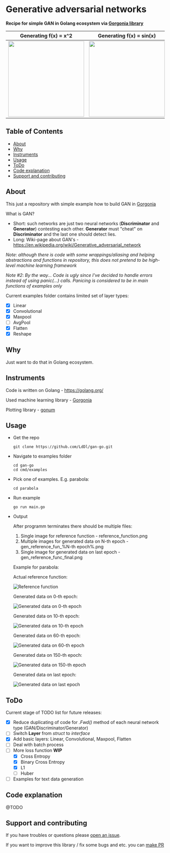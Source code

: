 # Generative adversarial networks
**Recipe for simple GAN in Golang ecosystem via [Gorgonia library](https://gorgonia.org/)**

Generating f(x) = x^2             |  Generating f(x) = sin(x)
:-------------------------:|:-------------------------:
<img src="cmd/examples/parabola/output/out_parabola.gif" width="240">  |  <img src="cmd/examples/sin/output/out_sine.gif" width="240">


## Table of Contents

- [About](#about)
- [Why](#why)
- [Instruments](#instruments)
- [Usage](#usage)
- [ToDo](#todo)
- [Code explanation](#code-explanation)
- [Support and contributing](#support-and-contributing)

## About
This just a repository with simple example how to build GAN in [Gorgonia](https://gorgonia.org/)

What is GAN? 
* Short: such networks are just two neural networks (**Discriminator** and **Generator**) contesting each other. **Generator** must "cheat" on **Discriminator** and the last one should detect lies.
* Long: Wiki-page about GAN's - https://en.wikipedia.org/wiki/Generative_adversarial_network

_Note_: *although there is code with some wrappings/aliasing and helping abstractions and functions in repository, this does not pretend to be high-level machine learning framework*

_Note #2_: *By the way... Code is ugly since I've decided to handle errors instead of using panic(...) calls. Panicing is considered to be in main functions of examples only*

Current examples folder contains limited set of layer types:
- [x] Linear
- [x] Convolutional
- [x] Maxpool
- [ ] AvgPool
- [x] Flatten
- [x] Reshape

## Why
Just want to do that in Golang ecosystem.

## Instruments
Code is written on Golang - https://golang.org/

Used machine learning library - [Gorgonia](https://github.com/gorgonia/gorgonia)

Plotting library - [gonum](https://github.com/gonum/plot#gonum-plot)

## Usage

* Get the repo
    ```shell
    git clone https://github.com/LdDl/gan-go.git
    ```

* Navigate to examples folder
    ```shell
    cd gan-go
    cd cmd/examples
    ```

* Pick one of examples. E.g. parabola:
    ```shell
    cd parabola
    ```

* Run example
    ```
    go run main.go
    ```

* Output

    After programm terminates there should be multiple files:
    1. Single image for reference function - reference_function.png
    2. Multiple images for generated data on N-th epoch - gen_reference_fun_%N-th epoch%.png
    3. Single image for generated data on last epoch - gen_reference_func_final.png

    Example for parabola:

    Actual reference function:

    ![Reference function](cmd/examples/parabola/output/reference_function.png)

    Generated data on 0-th epoch:

    ![Generated data on 0-th epoch](cmd/examples/parabola/output/gen_reference_func_0.png)

    Generated data on 10-th epoch:

    ![Generated data on 10-th epoch](cmd/examples/parabola/output/gen_reference_func_10.png)

    Generated data on 60-th epoch:

    ![Generated data on 60-th epoch](cmd/examples/parabola/output/gen_reference_func_60.png)

    Generated data on 150-th epoch:

    ![Generated data on 150-th epoch](cmd/examples/parabola/output/gen_reference_func_150.png)

    Generated data on last epoch:

    ![Generated data on last epoch](cmd/examples/parabola/output/gen_reference_func_final.png)


## ToDo
Current stage of TODO list for future releases:
- [x] Reduce duplicating of code for *.Fwd()* method of each neural network type (GAN/Discriminator/Generator)
- [ ] Switch **Layer** from *struct* to *interface*
- [x] Add basic layers: Linear, Convolutional, Maxpool, Flatten
- [ ] Deal with batch process 
- [ ] More loss function **WIP**
    - [x] Cross Entropy
    - [x] Binary Cross Entropy
    - [x] L1
    - [ ] Huber
- [ ] Examples for text data generation

## Code explanation
@TODO

## Support and contributing
If you have troubles or questions please [open an issue](https://github.com/LdDl/gan-go/issues/new).

If you want to improve this library / fix some bugs and etc. you can [make PR](https://github.com/LdDl/gan-go/compare)
